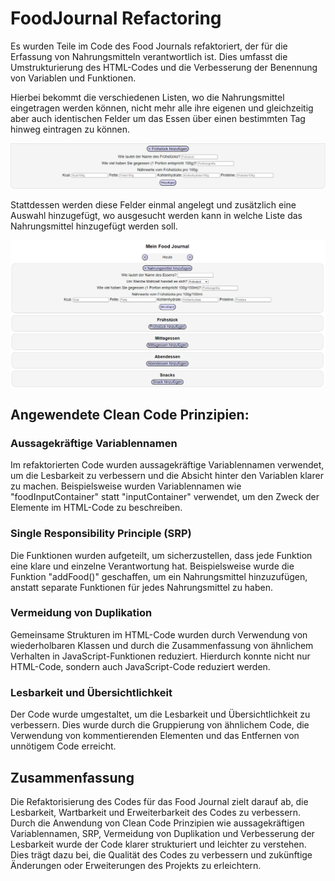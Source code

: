 # FoodJournal Refactoring
Es wurden Teile im Code des Food Journals refaktoriert, der für die Erfassung von Nahrungsmitteln verantwortlich ist. Dies umfasst die Umstrukturierung des HTML-Codes und die Verbesserung der Benennung von Variablen und Funktionen.

Hierbei bekommt die verschiedenen Listen, wo die Nahrungsmittel eingetragen werden können, nicht mehr alle ihre eigenen und gleichzeitig aber auch identischen Felder um das Essen über einen bestimmten Tag hinweg eintragen zu können.

![Alte Version zum eintragen von Nahrungsmitteln](./images/oldFields.png)

Stattdessen werden diese Felder einmal angelegt und zusätzlich eine Auswahl hinzugefügt, wo ausgesucht werden kann in welche Liste das Nahrungsmittel hinzugefügt werden soll.

![Allgemeine Felder sowie eine Auswahl der Liste](./images/newFields.png)

## Angewendete Clean Code Prinzipien:

### Aussagekräftige Variablennamen
Im refaktorierten Code wurden aussagekräftige Variablennamen verwendet, um die Lesbarkeit zu verbessern und die Absicht hinter den Variablen klarer zu machen. Beispielsweise wurden Variablennamen wie "foodInputContainer" statt "inputContainer" verwendet, um den Zweck der Elemente im HTML-Code zu beschreiben.

### Single Responsibility Principle (SRP)
Die Funktionen wurden aufgeteilt, um sicherzustellen, dass jede Funktion eine klare und einzelne Verantwortung hat. Beispielsweise wurde die Funktion "addFood()" geschaffen, um ein Nahrungsmittel hinzuzufügen, anstatt separate Funktionen für jedes Nahrungsmittel zu haben.

### Vermeidung von Duplikation
Gemeinsame Strukturen im HTML-Code wurden durch Verwendung von wiederholbaren Klassen und durch die Zusammenfassung von ähnlichem Verhalten in JavaScript-Funktionen reduziert. Hierdurch konnte nicht nur HTML-Code, sondern auch JavaScript-Code reduziert werden.

### Lesbarkeit und Übersichtlichkeit
Der Code wurde umgestaltet, um die Lesbarkeit und Übersichtlichkeit zu verbessern. Dies wurde durch die Gruppierung von ähnlichem Code, die Verwendung von kommentierenden Elementen und das Entfernen von unnötigem Code erreicht.

## Zusammenfassung
Die Refaktorisierung des Codes für das Food Journal zielt darauf ab, die Lesbarkeit, Wartbarkeit und Erweiterbarkeit des Codes zu verbessern. Durch die Anwendung von Clean Code Prinzipien wie aussagekräftigen Variablennamen, SRP, Vermeidung von Duplikation und Verbesserung der Lesbarkeit wurde der Code klarer strukturiert und leichter zu verstehen. Dies trägt dazu bei, die Qualität des Codes zu verbessern und zukünftige Änderungen oder Erweiterungen des Projekts zu erleichtern.